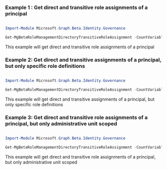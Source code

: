 ### Example 1 : Get direct and transitive role assignments of a principal

```powershell

Import-Module Microsoft.Graph.Beta.Identity.Governance

Get-MgBetaRoleManagementDirectoryTransitiveRoleAssignment -CountVariable CountVar -Filter "principalId eq '2c7936bc-3517-40f3-8eda-4806637b6516'"  -ConsistencyLevel eventual 


```
This example will get direct and transitive role assignments of a principal

### Example 2: Get direct and transitive assignments of a principal, but only specific role definitions

```powershell

Import-Module Microsoft.Graph.Beta.Identity.Governance

Get-MgBetaRoleManagementDirectoryTransitiveRoleAssignment -CountVariable CountVar -Filter "principalId eq '2c7936bc-3517-40f3-8eda-4806637b6516' and roleDefinitionId eq 'fe930be7-5e62-47db-91af-98c3a49a38b1'"  -ConsistencyLevel eventual 


```
This example will get direct and transitive assignments of a principal, but only specific role definitions

### Example 3: Get direct and transitive role assignments of a principal, but only administrative unit scoped

```powershell

Import-Module Microsoft.Graph.Beta.Identity.Governance

Get-MgBetaRoleManagementDirectoryTransitiveRoleAssignment -CountVariable CountVar -Filter "principalId eq '2c7936bc-3517-40f3-8eda-4806637b6516' and directoryScopeId eq '/administrativeUnits/26e79164-0c5c-4281-8c5b-be7bc7809fb2'"  -ConsistencyLevel eventual 


```
This example will get direct and transitive role assignments of a principal, but only administrative unit scoped

